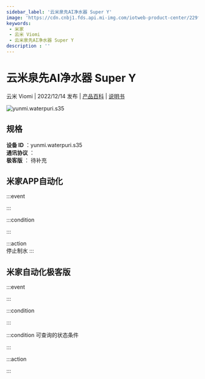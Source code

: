 ```yaml
---
sidebar_label: '云米泉先AI净水器 Super Y'
image: 'https://cdn.cnbj1.fds.api.mi-img.com/iotweb-product-center/229f6706b1b77c5cab861065a88a5696_1668075535498.png?GalaxyAccessKeyId=AKVGLQWBOVIRQ3XLEW&Expires=9223372036854775807&Signature=/byHh5l9+BeDqTXYDpMSYefSNK0='
keywords: 
 - 米家
 - 云米 Viomi
 - 云米泉先AI净水器 Super Y
description : ''
---
```

# 云米泉先AI净水器 Super Y

云米 Viomi | 2022/12/14 发布 | [产品百科](https://home.mi.com/webapp/content/baike/product/index.html?model=yunmi.waterpuri.s35/) | [说明书](https://home.mi.com/views/introduction.html?model=yunmi.waterpuri.s35&region=cn)

![yunmi.waterpuri.s35](https://cdn.cnbj1.fds.api.mi-img.com/iotweb-product-center/229f6706b1b77c5cab861065a88a5696_1668075535498.png?GalaxyAccessKeyId=AKVGLQWBOVIRQ3XLEW&Expires=9223372036854775807&Signature=/byHh5l9+BeDqTXYDpMSYefSNK0=)

## 规格  
> 
**设备 ID** ：yunmi.waterpuri.s35  
**通讯协议** ：  
**极客版**  ： 待补充 


## 米家APP自动化  

:::event  

:::

:::condition  

:::

:::action   
停止制水
:::

## 米家自动化极客版  

:::event  

:::

:::condition  

:::

:::condition 可查询的状态条件  

:::

:::action  

:::

        
